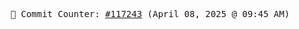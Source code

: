 <p align="center">
    <samp>
        📮 Commit Counter: <a href="https://github.com/Javascript-void0/Javascript-void0/commits/main">#117243</a> (April 08, 2025 @ 09:45 AM)
    </samp>
</p>